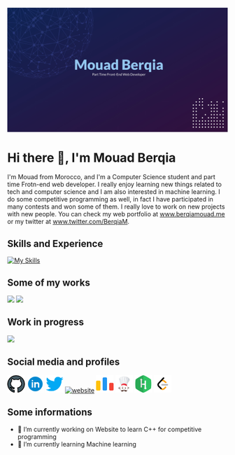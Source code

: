 ![](https://github.com/BerqiaMouad/BerqiaMouad/blob/main/banner.jpg)

# Hi there 👋, I'm Mouad Berqia

I'm Mouad from Morocco, and I'm a Computer Science student and part time Frotn-end web developer. I really enjoy learning new things related to tech and computer science and I am also interested in machine learning. I do some competitive programming as well, in fact I have participated in many contests and won some of them. I really love to work on new projects with new people. You can check my web portfolio at www.berqiamouad.me or my twitter at www.twitter.com/BerqiaM.


## Skills and Experience
[![My Skills](https://skills.thijs.gg/icons?i=cpp,python,js,html,css)](https://skills.thijs.gg)


## Some of my works
[<img src="https://github.com/BerqiaMouad/BerqiaMouad/blob/main/mywebsitegif.gif" width="300" />](https://github.com/BerqiaMouad/portfolio2022)
[<img src="https://github.com/BerqiaMouad/BerqiaMouad/blob/main/fsrcpclubgif.gif" width="300" />](https://fsr-cp-club.netlify.app/)


## Work in progress
<img src="https://github.com/BerqiaMouad/BerqiaMouad/blob/main/cppforcppresentation.gif" width="300" />

## Social media and profiles
[<img src='https://github.com/BerqiaMouad/BerqiaMouad/blob/main/github.png' alt='github' height='40'>](https://github.com/BerqiaMouad)  [<img src='https://github.com/BerqiaMouad/BerqiaMouad/blob/main/linkedinicon.gif' alt='linkedin' height='40'>](https://www.linkedin.com/in/berqiamouad/)  [<img src='https://github.com/BerqiaMouad/BerqiaMouad/blob/main/twitter.png' alt='twitter' height='40'>](https://twitter.com/BerqiaM)  [<img src='https://github.com/BerqiaMouad/portfolio2022/blob/main/images/BM.png' alt='website' height='40'>](https://www.berqiamouad.me/)  [<img src='https://github.com/BerqiaMouad/BerqiaMouad/blob/main/code-forces.png' alt='codeforces' height='40'>](https://codeforces.com/profile/berqiamouad)  [<img src='https://github.com/BerqiaMouad/BerqiaMouad/blob/main/codecheficon.png' alt='codechef' height='40'>](https://www.codechef.com/users/berqiamouad)  [<img src='https://github.com/BerqiaMouad/BerqiaMouad/blob/main/hackerrank.png' alt='hackerrank' height='40'>](https://www.hackerrank.com/berqiamouad)  [<img src='https://github.com/BerqiaMouad/BerqiaMouad/blob/main/leetcodeicon.png' alt='leetcode' height='40'>](https://leetcode.com/berqiamouad/)  

## Some informations

- 🔭 I’m currently working on Website to learn C++ for competitive programming 
- 🌱 I’m currently learning Machine learning 
